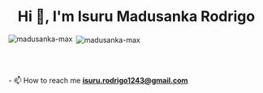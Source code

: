 <h1 align="center">Hi 👋, I'm Isuru Madusanka Rodrigo</h1>



<p><img align="left" src="https://github-readme-stats.vercel.app/api/top-langs?username=madusanka-max&theme=vue-dark&show_icons=true&locale=en&layout=compact" alt="madusanka-max" /></p>
<p>&nbsp;<img align="center" src="https://github-readme-stats.vercel.app/api?username=madusanka-max&theme=vue-dark&show_icons=true&locale=en" alt="madusanka-max" /></p>




<br><br><p>- 📫 How to reach me **<a href="https://isuru.rodrigo1243@gmail.com">isuru.rodrigo1243@gmail.com</a>**</p>
